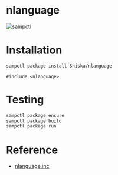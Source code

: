 # nlanguage

[![sampctl](https://img.shields.io/badge/sampctl-nlanguage-2f2f2f.svg?style=for-the-badge)](https://github.com/Shiska/nlanguage)

# Installation

```bash
sampctl package install Shiska/nlanguage
```

```pawn
#include <nlanguage>
```

# Testing

```bash
sampctl package ensure
sampctl package build
sampctl package run
```

# Reference

* [nlanguage.inc](https://shiska.github.io/nlanguage/2.0/nlanguage.xml)
